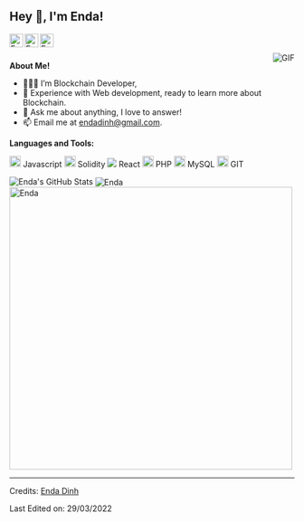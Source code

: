 <h2 title="hehehe"> Hey 👋, I'm Enda!</h2>

<a href="https://www.linkedin.com/in/an-dai-dinh-36180a219/">
  <img align="left" alt="Enda's LinkedIn" width="24px" src="https://img.icons8.com/nolan/96/linkedin.png" />
</a>
<a href="https://www.instagram.com/d41dev_/">
  <img align="left" alt="Enda's Instagram" width="24px" src="https://img.icons8.com/nolan/96/instagram-new.png" />
</a>
<a href="https://twitter.com/endadinhh">
  <img align="left" alt="Enda's Twitter" width="24px" src="https://img.icons8.com/nolan/96/twitter.png" />
</a>




<br />
<br />


 

  <img align="right" alt="GIF" src="https://media.giphy.com/media/LmNwrBhejkK9EFP504/giphy.gif" />

**About Me!**

- 👨🏽‍💻 I’m Blockchain Developer,
- 🌱 Experience with Web development, ready to learn more about Blockchain.
- 💬 Ask me about anything, I love to answer!
- 📫 Email me at [endadinh@gmail.com](mailto:endadinh@gmail.com).



**Languages and Tools:**  


<code><img height="20" src="https://img.icons8.com/color/48/000000/javascript--v1.png"/></code> Javascript
<code><img height="20" src="https://img.icons8.com/nolan/96/ethereum.png"></code> Solidity
<code><img src="https://img.icons8.com/office/16/000000/react.png"/></code> React
<code><img height="20" src="https://img.icons8.com/dusk/64/000000/php-logo.png"/></code> PHP
<code><img height="20" src="https://img.icons8.com/nolan/96/sql.png"></code> MySQL
<code><img height="20" src="https://img.icons8.com/nolan/96/git.png"></code> GIT

<img src="https://github-readme-stats.vercel.app/api?username=endadinh&show_icons=true&hide_border=true&count_private=true&theme=shades-of-purple&icon_color=fad000" alt="Enda's GitHub Stats">
<img align="center" src="https://github-readme-streak-stats.herokuapp.com/?user=endadinh&count_private=true&theme=radical" alt="Enda" />
<img align="center" width=500 src="https://github-readme-stats.vercel.app/api/top-langs/?username=endadinh&count_private=true&theme=radical" alt="Enda" />

-----

Credits: [Enda Dinh](https://github.com/endadinh)

              
Last Edited on: 29/03/2022
